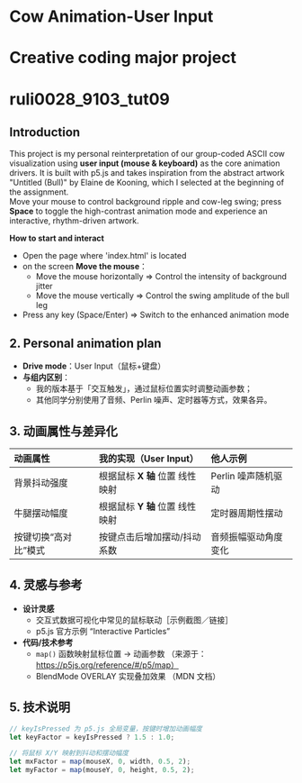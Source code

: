 # Cow Animation-User Input
# Creative coding major project
# ruli0028_9103_tut09

## Introduction
This project is my personal reinterpretation of our group-coded ASCII cow visualization using **user input (mouse & keyboard)** as the core animation drivers. It is built with p5.js and takes inspiration from the abstract artwork "Untitled (Bull)" by Elaine de Kooning, which I selected at the beginning of the assignment.  
Move your mouse to control background ripple and cow-leg swing; press **Space** to toggle the high-contrast animation mode and experience an interactive, rhythm-driven artwork.

 **How to start and interact**  
- Open the page where 'index.html' is located
- on the screen **Move the mouse**：  
  - Move the mouse horizontally ⇒ Control the intensity of background jitter
  - Move the mouse vertically ⇒ Control the swing amplitude of the bull leg 
- Press any key (Space/Enter) ⇒ Switch to the enhanced animation mode

## 2. Personal animation plan
- **Drive mode**：User Input（鼠标+键盘）  
- **与组内区别**：  
  - 我的版本基于「交互触发」，通过鼠标位置实时调整动画参数；  
  - 其他同学分别使用了音频、Perlin 噪声、定时器等方式，效果各异。

## 3. 动画属性与差异化
| 动画属性                | 我的实现（User Input）                           | 他人示例               |
|:-----------------------|:-----------------------------------------------|:----------------------|
| 背景抖动强度            | 根据鼠标 **X 轴** 位置 线性映射                   | Perlin 噪声随机驱动    |
| 牛腿摆动幅度            | 根据鼠标 **Y 轴** 位置 线性映射                   | 定时器周期性摆动        |
| 按键切换“高对比”模式    | 按键点击后增加摆动/抖动系数                       | 音频振幅驱动角度变化    |

## 4. 灵感与参考
- **设计灵感**  
  - 交互式数据可视化中常见的鼠标联动［示例截图／链接］  
  - p5.js 官方示例 “Interactive Particles”  
- **代码/技术参考**  
  - `map()` 函数映射鼠标位置 → 动画参数 （来源于：https://p5js.org/reference/#/p5/map）  
  - BlendMode OVERLAY 实现叠加效果 （MDN 文档）

## 5. 技术说明
```js
// keyIsPressed 为 p5.js 全局变量，按键时增加动画幅度
let keyFactor = keyIsPressed ? 1.5 : 1.0;

// 将鼠标 X/Y 映射到抖动和摆动幅度
let mxFactor = map(mouseX, 0, width, 0.5, 2);
let myFactor = map(mouseY, 0, height, 0.5, 2);
